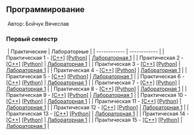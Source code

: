 ## Программирование
​
Автор: Бойчук Вячеслав
​
### Первый семестр
​
| Практические | Лабораторные |
| ------------ | ------------ |
| Практическая 1 - [[C++]](./Practice/01/C++/) [[Python]](./Practice/01/Python/) | [Лабораторная 1](./Lab/01/ReadMe.md) |
| Практическая 2 - [[C++]](./Practice/02/C++/) [[Python]](./Practice/02/Python/) | [Лабораторная 1](./Lab/01/ReadMe.md) |
| Практическая 3 - [[C++]](./Practice/03/C++/) [[Python]](./Practice/03/Python/) | [Лабораторная 1](./Lab/01/ReadMe.md) |
| Практическая 4 - [[C++]](./Practice/04/C++/) [[Python]](./Practice/04/Python/) | [Лабораторная 1](./Lab/01/ReadMe.md) |
| Практическая 5 - [[C++]](./Practice/05/C++/) [[Python]](./Practice/05/Python/) | [Лабораторная 1](./Lab/01/ReadMe.md) |
| Практическая 6 - [[C++]](./Practice/06/C++/) [[Python]](./Practice/06/Python/) | [Лабораторная 1](./Lab/01/ReadMe.md) |
| Практическая 7 - [[C++]](./Practice/07/C++/) [[Python]](./Practice/07/Python/) | [Лабораторная 1](./Lab/01/ReadMe.md) |
| Практическая 8 - [[C++]](./Practice/08/C++/) [[Python]](./Practice/08/Python/) | [Лабораторная 1](./Lab/01/ReadMe.md) |
| Практическая 9 - [[C++]](./Practice/09/C++/) [[Python]](./Practice/09/Python/) | [Лабораторная 1](./Lab/01/ReadMe.md) |
| Практическая 10 - [[C++]](./Practice/10/C++/) [[Python]](./Practice/10/Python/) | [Лабораторная 1](./Lab/01/ReadMe.md) |
| Практическая 11 - [[C++]](./Practice/11/C++/) [[Python]](./Practice/11/Python/) | [Лабораторная 1](./Lab/01/ReadMe.md) |
| Практическая 12 - [[C++]](./Practice/12/C++/) [[Python]](./Practice/12/Python/) | [Лабораторная 1](./Lab/01/ReadMe.md) |
| Практическая 13 - [[C++]](./Practice/13/C++/) [[Python]](./Practice/13/Python/) | [Лабораторная 1](./Lab/01/ReadMe.md) |
| Практическая 14 - [[C++]](./Practice/14/C++/) [[Python]](./Practice/14/Python/) | [Лабораторная 1](./Lab/01/ReadMe.md) |
| Практическая 15 - [[C++]](./Practice/15/C++/) [[Python]](./Practice/15/Python/) | [Лабораторная 1](./Lab/01/ReadMe.md) |